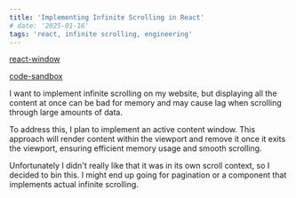 ```yaml
---
title: 'Implementing Infinite Scrolling in React'
# date: '2025-01-16'
tags: 'react, infinite scrolling, engineering'
---
```


[react-window](https://github.com/bvaughn/react-window)

[code-sandbox](https://codesandbox.io/p/sandbox/github/bvaughn/react-window/tree/master/website/sandboxes/fixed-size-list-vertical)

I want to implement infinite scrolling on my website, but displaying all the content at once can be bad for memory and may cause lag when scrolling through large amounts of data.

To address this, I plan to implement an active content window. This approach will render content within the viewport and remove it once it exits the viewport, ensuring efficient memory usage and smooth scrolling.

Unfortunately I didn't really like that it was in its own scroll context, so I decided to bin this. I might end up going for pagination or a component that implements actual infinite scrolling.